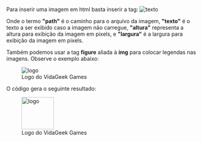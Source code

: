Para inserir uma imagem em html basta inserir a tag:
	<img src="path" alt="texto" height="altura" width="largura">

Onde o termo <b>"path"</b> é o caminho para o arquivo da imagem, <b>"texto"</b> 
é o texto a ser exibido caso a imagem não carregue, <b>"altura"</b> representa a 
altura para exibição da imagem em pixels, e <b>"largura"</b> é a largura para 
exibição da imagem em pixels.

Também podemos usar a tag <b>figure</b> aliada à <b>img</b> para 
colocar legendas nas imagens. Observe o exemplo abaixo:
	<figure>
	<img src='http://www.vidageek.net/images/logo.png' alt='logo' />
	<figcaption>Logo do VidaGeek Games</figcaption>
	</figure>

O código gera o seguinte resultado:
<figure>
<img src='http://www.vidageek.net/images/logo.png' width='85px'; alt='logo' />
<figcaption>Logo do VidaGeek Games</figcaption>
</figure>

